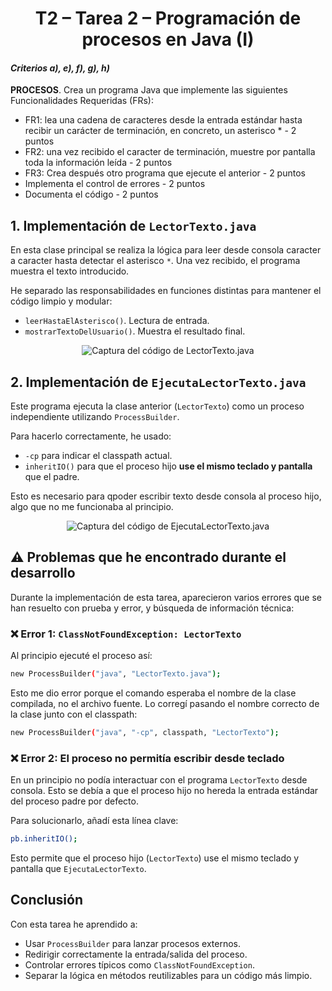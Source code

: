 <div align="center">

# T2 – Tarea 2 – Programación de procesos en Java (I)

</div>

#### _Criterios a), e), f), g), h)_

**PROCESOS**. Crea un programa Java que implemente las siguientes Funcionalidades Requeridas (FRs):

- FR1: lea una cadena de caracteres desde la entrada estándar hasta recibir un carácter de terminación, en concreto, un asterisco \* - 2 puntos
- FR2: una vez recibido el caracter de terminación, muestre por pantalla toda la información leída - 2 puntos
- FR3: Crea después otro programa que ejecute el anterior - 2 puntos
- Implementa el control de errores - 2 puntos
- Documenta el código - 2 puntos

## 1. Implementación de `LectorTexto.java`

En esta clase principal se realiza la lógica para leer desde consola caracter a caracter hasta detectar el asterisco `*`. Una vez recibido, el programa muestra el texto introducido.

He separado las responsabilidades en funciones distintas para mantener el código limpio y modular:

- `leerHastaElAsterisco()`. Lectura de entrada.
- `mostrarTextoDelUsuario()`. Muestra el resultado final.

<div align="center">

<img src="https://i.imgur.com/IUItJBL.png" alt="Captura del código de LectorTexto.java"  />

</div>

## 2. Implementación de `EjecutaLectorTexto.java`

Este programa ejecuta la clase anterior (`LectorTexto`) como un proceso independiente utilizando `ProcessBuilder`.

Para hacerlo correctamente, he usado:

- `-cp` para indicar el classpath actual.
- `inheritIO()` para que el proceso hijo **use el mismo teclado y pantalla** que el padre.

Esto es necesario para qpoder escribir texto desde consola al proceso hijo, algo que no me funcionaba al principio.

<div align="center">

<img src="https://i.imgur.com/Xqyt79d.png" alt="Captura del código de EjecutaLectorTexto.java"  />

</div>

## ⚠️ Problemas que he encontrado durante el desarrollo

Durante la implementación de esta tarea, aparecieron varios errores que se han resuelto con prueba y error, y búsqueda de información técnica:

### ❌ Error 1: `ClassNotFoundException: LectorTexto`

Al principio ejecuté el proceso así:

```sh
new ProcessBuilder("java", "LectorTexto.java");
```

Esto me dio error porque el comando esperaba el nombre de la clase compilada, no el archivo fuente. Lo corregí pasando el nombre correcto de la clase junto con el classpath:

```sh
new ProcessBuilder("java", "-cp", classpath, "LectorTexto");
```

### ❌ Error 2: El proceso no permitía escribir desde teclado

En un principio no podía interactuar con el programa `LectorTexto` desde consola. Esto se debía a que el proceso hijo no hereda la entrada estándar del proceso padre por defecto.

Para solucionarlo, añadí esta línea clave:

```sh
pb.inheritIO();
```

Esto permite que el proceso hijo (`LectorTexto`) use el mismo teclado y pantalla que `EjecutaLectorTexto`.

## Conclusión

Con esta tarea he aprendido a:

- Usar `ProcessBuilder` para lanzar procesos externos.
- Redirigir correctamente la entrada/salida del proceso.
- Controlar errores típicos como `ClassNotFoundException`.
- Separar la lógica en métodos reutilizables para un código más limpio.
